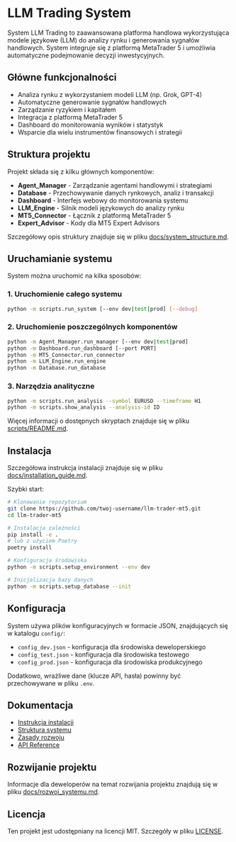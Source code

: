 # LLM Trading System

System LLM Trading to zaawansowana platforma handlowa wykorzystująca modele językowe (LLM) do analizy rynku i generowania sygnałów handlowych. System integruje się z platformą MetaTrader 5 i umożliwia automatyczne podejmowanie decyzji inwestycyjnych.

## Główne funkcjonalności

- Analiza rynku z wykorzystaniem modeli LLM (np. Grok, GPT-4)
- Automatyczne generowanie sygnałów handlowych
- Zarządzanie ryzykiem i kapitałem
- Integracja z platformą MetaTrader 5
- Dashboard do monitorowania wyników i statystyk
- Wsparcie dla wielu instrumentów finansowych i strategii

## Struktura projektu

Projekt składa się z kilku głównych komponentów:

- **Agent_Manager** - Zarządzanie agentami handlowymi i strategiami
- **Database** - Przechowywanie danych rynkowych, analiz i transakcji
- **Dashboard** - Interfejs webowy do monitorowania systemu
- **LLM_Engine** - Silnik modeli językowych do analizy rynku
- **MT5_Connector** - Łącznik z platformą MetaTrader 5
- **Expert_Advisor** - Kody dla MT5 Expert Advisors

Szczegółowy opis struktury znajduje się w pliku [docs/system_structure.md](docs/system_structure.md).

## Uruchamianie systemu

System można uruchomić na kilka sposobów:

### 1. Uruchomienie całego systemu

```bash
python -m scripts.run_system [--env dev|test|prod] [--debug]
```

### 2. Uruchomienie poszczególnych komponentów

```bash
python -m Agent_Manager.run_manager [--env dev|test|prod]
python -m Dashboard.run_dashboard [--port PORT]
python -m MT5_Connector.run_connector
python -m LLM_Engine.run_engine
python -m Database.run_database
```

### 3. Narzędzia analityczne

```bash
python -m scripts.run_analysis --symbol EURUSD --timeframe H1
python -m scripts.show_analysis --analysis-id ID
```

Więcej informacji o dostępnych skryptach znajduje się w pliku [scripts/README.md](scripts/README.md).

## Instalacja

Szczegółowa instrukcja instalacji znajduje się w pliku [docs/installation_guide.md](docs/installation_guide.md).

Szybki start:

```bash
# Klonowanie repozytorium
git clone https://github.com/twoj-username/llm-trader-mt5.git
cd llm-trader-mt5

# Instalacja zależności
pip install -e .
# lub z użyciem Poetry
poetry install

# Konfiguracja środowiska
python -m scripts.setup_environment --env dev

# Inicjalizacja bazy danych
python -m scripts.setup_database --init
```

## Konfiguracja

System używa plików konfiguracyjnych w formacie JSON, znajdujących się w katalogu `config/`:

- `config_dev.json` - konfiguracja dla środowiska deweloperskiego
- `config_test.json` - konfiguracja dla środowiska testowego
- `config_prod.json` - konfiguracja dla środowiska produkcyjnego

Dodatkowo, wrażliwe dane (klucze API, hasła) powinny być przechowywane w pliku `.env`.

## Dokumentacja

- [Instrukcja instalacji](docs/installation_guide.md)
- [Struktura systemu](docs/system_structure.md)
- [Zasady rozwoju](docs/rozwoj_systemu.md)
- [API Reference](docs/api_reference.md)

## Rozwijanie projektu

Informacje dla deweloperów na temat rozwijania projektu znajdują się w pliku [docs/rozwoj_systemu.md](docs/rozwoj_systemu.md).

## Licencja

Ten projekt jest udostępniany na licencji MIT. Szczegóły w pliku [LICENSE](LICENSE). 